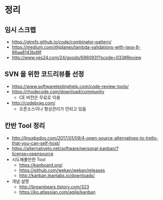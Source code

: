 # 정리

## 임시 스크랩
* https://gtrefs.github.io/code/combinator-pattern/
* https://medium.com/@jplanes/lambda-validations-with-java-8-86aa8143bd9f
* http://www.yes24.com/24/goods/6960931?scode=033#Review

## SVN 을 위한 코드리뷰툴 선정
* https://www.softwaretestinghelp.com/code-review-tools/
* https://rhodecode.com/download/community
  * CE 버전은 무료로 이용 
* http://codebrag.com/
  * 오픈소스이나 형상관리가 안되고 있음

## 칸반 Tool 정리
* http://linuxbsdos.com/2017/01/09/4-open-source-alternatives-to-trello-that-you-can-self-host/
* https://alternativeto.net/software/personal-kanban/?license=opensource
* 시도해볼만한 Tool
  * https://kanboard.org/
  * https://github.com/wekan/wekan/releases
  * http://kanban.leanlabs.io/downloads/
* 개념 설명
  * http://brownbears.tistory.com/323
  * https://ko.atlassian.com/agile/kanban
